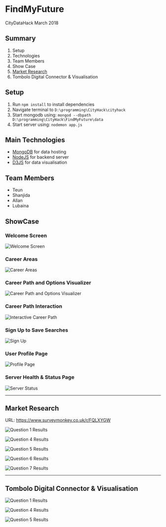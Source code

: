 # FindMyFuture
CityDataHack March 2018

## Summary
1) Setup
2) Technologies
3) Team Members
4) Show Case
5) [Market Research](https://www.surveymonkey.co.uk/r/FQLXYGW)
6) Tombolo Digital Connector & Visualisation

## Setup

1) Run `npm install` to install dependencies
2) Navigate terminal to `D:\programming\CityHack\cityhack`
3) Start mongodb using: `mongod --dbpath D:\programming\CityHack\FindMyFuture\data`
4) Start server using: `nodemon app.js`

## Main Technologies

- [MongoDB](https://www.mongodb.com/) for data hosting
- [NodeJS](https://nodejs.org/en/) for backend server
- [D3JS](https://d3js.org/) for data visualisation

## Team Members
- Teun
- Shanjida
- Allan
- Lubaina

## ShowCase

### Welcome Screen

![Welcome Screen](https://i.gyazo.com/d8bd0c3530e97ee66a147c5f901b32ed.png)


### Career Areas

![Career Areas](https://i.gyazo.com/6fffb82b98a518b76c79f603d8645b03.png)

### Career Path and Options Visualizer

![Career Path and Options Visualizer](https://i.gyazo.com/999f996c6a17c817d6d4fd59c0705d4d.png)

### Career Path Interaction

![Interactive Career Path](https://i.gyazo.com/2dc1a6fb445991f6ac6263e9d57f2264.gif)

### Sign Up to Save Searches

![Sign Up](https://i.gyazo.com/1128a12995ef2e43d213290566e71920.png)

### User Profile Page

![Profile Page](https://i.gyazo.com/b1a48ccf5bd457b8ed14142c1da89f42.png)

### Server Health & Status Page

![Server Status](https://i.gyazo.com/789ad081b1cf4476ca0f49e614d6f8e1.gif)


---

## Market Research

URL: https://www.surveymonkey.co.uk/r/FQLXYGW

![Question 1 Results](https://i.gyazo.com/627ba466e64a3824366463f8743776ff.png)

![Question 4 Results](https://i.gyazo.com/0de5f0623aa8c33d46d123ad90e0bb85.png)

![Question 5 Results](https://i.gyazo.com/5b5d9abd196d55ebfa93a9b90320d109.png)

![Question 6 Results](https://i.gyazo.com/e2e257171da0756e60aba94428fa024b.png)

![Question 7 Results](https://i.gyazo.com/9c9572895b979f934f91a6d746982330.png)

---

## Tombolo Digital Connector & Visualisation

![Question 1 Results](https://i.gyazo.com/dcace900f0de5dc8fcc7b6d23a0c7b30.png)

![Question 4 Results](https://i.gyazo.com/55359c55720f3a864feeddee4934334f.jpg)

![Question 5 Results](https://i.gyazo.com/f3fedb3f1ff44e576fd30b0bd5f0609b.jpg)